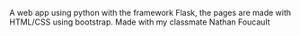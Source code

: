 A web app using python with the framework Flask, the pages are made with HTML/CSS using bootstrap.
Made with my classmate Nathan Foucault
